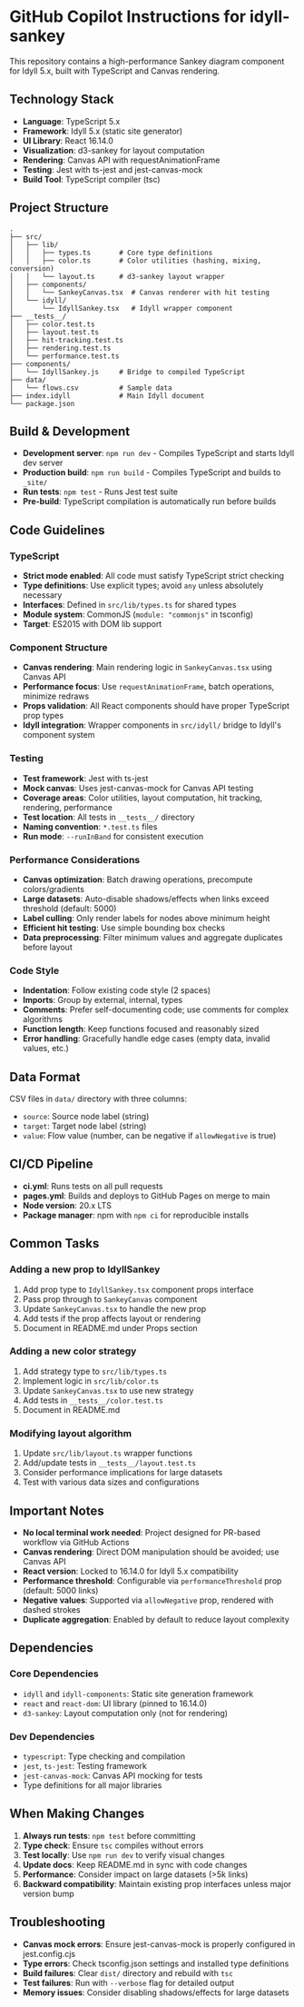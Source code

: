 # GitHub Copilot Instructions for idyll-sankey

This repository contains a high-performance Sankey diagram component for Idyll 5.x, built with TypeScript and Canvas rendering.

## Technology Stack

- **Language**: TypeScript 5.x
- **Framework**: Idyll 5.x (static site generator)
- **UI Library**: React 16.14.0
- **Visualization**: d3-sankey for layout computation
- **Rendering**: Canvas API with requestAnimationFrame
- **Testing**: Jest with ts-jest and jest-canvas-mock
- **Build Tool**: TypeScript compiler (tsc)

## Project Structure

```
.
├── src/
│   ├── lib/
│   │   ├── types.ts       # Core type definitions
│   │   ├── color.ts       # Color utilities (hashing, mixing, conversion)
│   │   └── layout.ts      # d3-sankey layout wrapper
│   ├── components/
│   │   └── SankeyCanvas.tsx  # Canvas renderer with hit testing
│   └── idyll/
│       └── IdyllSankey.tsx   # Idyll wrapper component
├── __tests__/
│   ├── color.test.ts
│   ├── layout.test.ts
│   ├── hit-tracking.test.ts
│   ├── rendering.test.ts
│   └── performance.test.ts
├── components/
│   └── IdyllSankey.js     # Bridge to compiled TypeScript
├── data/
│   └── flows.csv          # Sample data
├── index.idyll            # Main Idyll document
└── package.json
```

## Build & Development

- **Development server**: `npm run dev` - Compiles TypeScript and starts Idyll dev server
- **Production build**: `npm run build` - Compiles TypeScript and builds to `_site/`
- **Run tests**: `npm test` - Runs Jest test suite
- **Pre-build**: TypeScript compilation is automatically run before builds

## Code Guidelines

### TypeScript

- **Strict mode enabled**: All code must satisfy TypeScript strict checking
- **Type definitions**: Use explicit types; avoid `any` unless absolutely necessary
- **Interfaces**: Defined in `src/lib/types.ts` for shared types
- **Module system**: CommonJS (`module: "commonjs"` in tsconfig)
- **Target**: ES2015 with DOM lib support

### Component Structure

- **Canvas rendering**: Main rendering logic in `SankeyCanvas.tsx` using Canvas API
- **Performance focus**: Use `requestAnimationFrame`, batch operations, minimize redraws
- **Props validation**: All React components should have proper TypeScript prop types
- **Idyll integration**: Wrapper components in `src/idyll/` bridge to Idyll's component system

### Testing

- **Test framework**: Jest with ts-jest
- **Mock canvas**: Uses jest-canvas-mock for Canvas API testing
- **Coverage areas**: Color utilities, layout computation, hit tracking, rendering, performance
- **Test location**: All tests in `__tests__/` directory
- **Naming convention**: `*.test.ts` files
- **Run mode**: `--runInBand` for consistent execution

### Performance Considerations

- **Canvas optimization**: Batch drawing operations, precompute colors/gradients
- **Large datasets**: Auto-disable shadows/effects when links exceed threshold (default: 5000)
- **Label culling**: Only render labels for nodes above minimum height
- **Efficient hit testing**: Use simple bounding box checks
- **Data preprocessing**: Filter minimum values and aggregate duplicates before layout

### Code Style

- **Indentation**: Follow existing code style (2 spaces)
- **Imports**: Group by external, internal, types
- **Comments**: Prefer self-documenting code; use comments for complex algorithms
- **Function length**: Keep functions focused and reasonably sized
- **Error handling**: Gracefully handle edge cases (empty data, invalid values, etc.)

## Data Format

CSV files in `data/` directory with three columns:
- `source`: Source node label (string)
- `target`: Target node label (string)
- `value`: Flow value (number, can be negative if `allowNegative` is true)

## CI/CD Pipeline

- **ci.yml**: Runs tests on all pull requests
- **pages.yml**: Builds and deploys to GitHub Pages on merge to main
- **Node version**: 20.x LTS
- **Package manager**: npm with `npm ci` for reproducible installs

## Common Tasks

### Adding a new prop to IdyllSankey

1. Add prop type to `IdyllSankey.tsx` component props interface
2. Pass prop through to `SankeyCanvas` component
3. Update `SankeyCanvas.tsx` to handle the new prop
4. Add tests if the prop affects layout or rendering
5. Document in README.md under Props section

### Adding a new color strategy

1. Add strategy type to `src/lib/types.ts`
2. Implement logic in `src/lib/color.ts`
3. Update `SankeyCanvas.tsx` to use new strategy
4. Add tests in `__tests__/color.test.ts`
5. Document in README.md

### Modifying layout algorithm

1. Update `src/lib/layout.ts` wrapper functions
2. Add/update tests in `__tests__/layout.test.ts`
3. Consider performance implications for large datasets
4. Test with various data sizes and configurations

## Important Notes

- **No local terminal work needed**: Project designed for PR-based workflow via GitHub Actions
- **Canvas rendering**: Direct DOM manipulation should be avoided; use Canvas API
- **React version**: Locked to 16.14.0 for Idyll 5.x compatibility
- **Performance threshold**: Configurable via `performanceThreshold` prop (default: 5000 links)
- **Negative values**: Supported via `allowNegative` prop, rendered with dashed strokes
- **Duplicate aggregation**: Enabled by default to reduce layout complexity

## Dependencies

### Core Dependencies
- `idyll` and `idyll-components`: Static site generation framework
- `react` and `react-dom`: UI library (pinned to 16.14.0)
- `d3-sankey`: Layout computation only (not for rendering)

### Dev Dependencies
- `typescript`: Type checking and compilation
- `jest`, `ts-jest`: Testing framework
- `jest-canvas-mock`: Canvas API mocking for tests
- Type definitions for all major libraries

## When Making Changes

1. **Always run tests**: `npm test` before committing
2. **Type check**: Ensure `tsc` compiles without errors
3. **Test locally**: Use `npm run dev` to verify visual changes
4. **Update docs**: Keep README.md in sync with code changes
5. **Performance**: Consider impact on large datasets (>5k links)
6. **Backward compatibility**: Maintain existing prop interfaces unless major version bump

## Troubleshooting

- **Canvas mock errors**: Ensure jest-canvas-mock is properly configured in jest.config.cjs
- **Type errors**: Check tsconfig.json settings and installed type definitions
- **Build failures**: Clear `dist/` directory and rebuild with `tsc`
- **Test failures**: Run with `--verbose` flag for detailed output
- **Memory issues**: Consider disabling shadows/effects for large datasets
